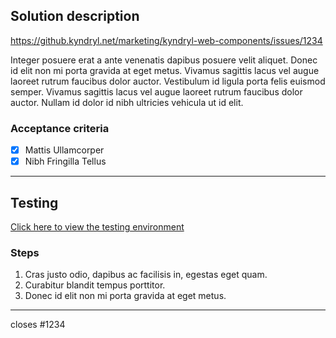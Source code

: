 ## Solution description

<!-- Provide a link to the related issue(s) that this PR addresses -->
https://github.kyndryl.net/marketing/kyndryl-web-components/issues/1234

<!-- Describe the proposed solution in as much detail as possible -->
Integer posuere erat a ante venenatis dapibus posuere velit aliquet. Donec id elit non mi porta gravida at eget metus. Vivamus sagittis lacus vel augue laoreet rutrum faucibus dolor auctor. Vestibulum id ligula porta felis euismod semper. Vivamus sagittis lacus vel augue laoreet rutrum faucibus dolor auctor. Nullam id dolor id nibh ultricies vehicula ut id elit.


### Acceptance criteria
<!-- Enter the acceptance criteria -->

- [x] Mattis Ullamcorper
- [x] Nibh Fringilla Tellus

-----

## Testing
<!-- Provide a link to the testing environment -->
[Click here to view the testing environment](https://kyndryl-web-components-dev-preview.s3.us.cloud-object-storage.appdomain.cloud/pr/1234/index.html)

### Steps
<!-- Enter the steps required for testing -->
1. Cras justo odio, dapibus ac facilisis in, egestas eget quam.
2. Curabitur blandit tempus porttitor.
3. Donec id elit non mi porta gravida at eget metus.

-----

<!-- Reference the related issue(s)  -->
closes #1234
